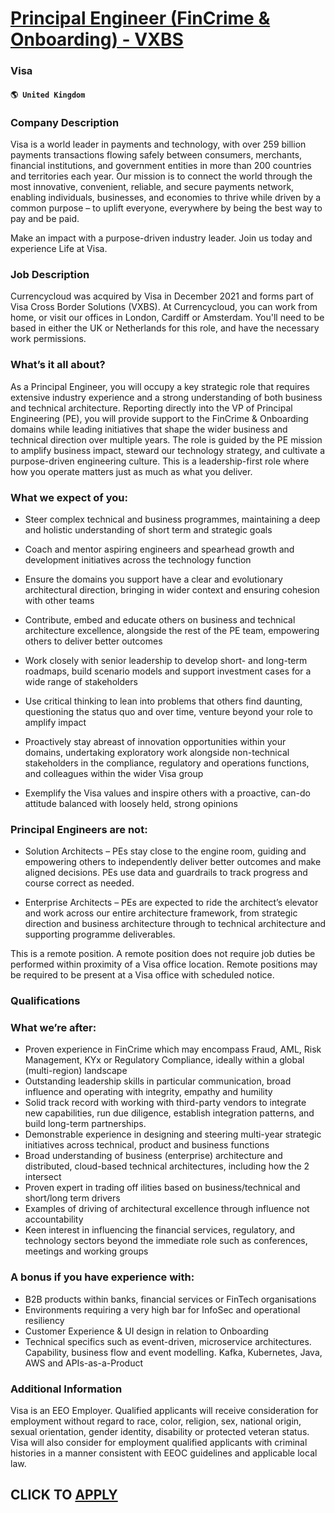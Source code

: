 # [Principal Engineer (FinCrime & Onboarding) - VXBS](https://www.remotewlb.com/apply/principal-engineer-fincrime-onboarding-vxbs)  
### Visa  
#### `🌎 United Kingdom`  

### Company Description

Visa is a world leader in payments and technology, with over 259 billion payments transactions flowing safely between consumers, merchants, financial institutions, and government entities in more than 200 countries and territories each year. Our mission is to connect the world through the most innovative, convenient, reliable, and secure payments network, enabling individuals, businesses, and economies to thrive while driven by a common purpose – to uplift everyone, everywhere by being the best way to pay and be paid.

Make an impact with a purpose-driven industry leader. Join us today and experience Life at Visa.

### Job Description

Currencycloud was acquired by Visa in December 2021 and forms part of Visa Cross Border Solutions (VXBS). At Currencycloud, you can work from home, or visit our offices in London, Cardiff or Amsterdam. You'll need to be based in either the UK or Netherlands for this role, and have the necessary work permissions.

### What’s it all about?

As a Principal Engineer, you will occupy a key strategic role that requires extensive industry experience and a strong understanding of both business and technical architecture. Reporting directly into the VP of Principal Engineering (PE), you will provide support to the FinCrime & Onboarding domains while leading initiatives that shape the wider business and technical direction over multiple years. The role is guided by the PE mission to amplify business impact, steward our technology strategy, and cultivate a purpose-driven engineering culture. This is a leadership-first role where how you operate matters just as much as what you deliver.

### What we expect of you:

  * Steer complex technical and business programmes, maintaining a deep and holistic understanding of short term and strategic goals

  * Coach and mentor aspiring engineers and spearhead growth and development initiatives across the technology function

  * Ensure the domains you support have a clear and evolutionary architectural direction, bringing in wider context and ensuring cohesion with other teams

  * Contribute, embed and educate others on business and technical architecture excellence, alongside the rest of the PE team, empowering others to deliver better outcomes

  * Work closely with senior leadership to develop short- and long-term roadmaps, build scenario models and support investment cases for a wide range of stakeholders

  * Use critical thinking to lean into problems that others find daunting, questioning the status quo and over time, venture beyond your role to amplify impact

  * Proactively stay abreast of innovation opportunities within your domains, undertaking exploratory work alongside non-technical stakeholders in the compliance, regulatory and operations functions, and colleagues within the wider Visa group

  * Exemplify the Visa values and inspire others with a proactive, can-do attitude balanced with loosely held, strong opinions

### Principal Engineers are not:

  * Solution Architects – PEs stay close to the engine room, guiding and empowering others to independently deliver better outcomes and make aligned decisions. PEs use data and guardrails to track progress and course correct as needed.

  * Enterprise Architects – PEs are expected to ride the architect’s elevator and work across our entire architecture framework, from strategic direction and business architecture through to technical architecture and supporting programme deliverables.

This is a remote position. A remote position does not require job duties be performed within proximity of a Visa office location. Remote positions may be required to be present at a Visa office with scheduled notice.

### Qualifications

### What we’re after:

  * Proven experience in FinCrime which may encompass Fraud, AML, Risk Management, KYx or Regulatory Compliance, ideally within a global (multi-region) landscape
  * Outstanding leadership skills in particular communication, broad influence and operating with integrity, empathy and humility
  * Solid track record with working with third-party vendors to integrate new capabilities, run due diligence, establish integration patterns, and build long-term partnerships.
  * Demonstrable experience in designing and steering multi-year strategic initiatives across technical, product and business functions
  * Broad understanding of business (enterprise) architecture and distributed, cloud-based technical architectures, including how the 2 intersect
  * Proven expert in trading off ilities based on business/technical and short/long term drivers
  * Examples of driving of architectural excellence through influence not accountability
  * Keen interest in influencing the financial services, regulatory, and technology sectors beyond the immediate role such as conferences, meetings and working groups

### A bonus if you have experience with:

  * B2B products within banks, financial services or FinTech organisations
  * Environments requiring a very high bar for InfoSec and operational resiliency
  * Customer Experience & UI design in relation to Onboarding
  * Technical specifics such as event-driven, microservice architectures. Capability, business flow and event modelling. Kafka, Kubernetes, Java, AWS and APIs-as-a-Product

### Additional Information

Visa is an EEO Employer. Qualified applicants will receive consideration for employment without regard to race, color, religion, sex, national origin, sexual orientation, gender identity, disability or protected veteran status. Visa will also consider for employment qualified applicants with criminal histories in a manner consistent with EEOC guidelines and applicable local law.

  
## CLICK TO [APPLY](https://www.remotewlb.com/apply/principal-engineer-fincrime-onboarding-vxbs)


